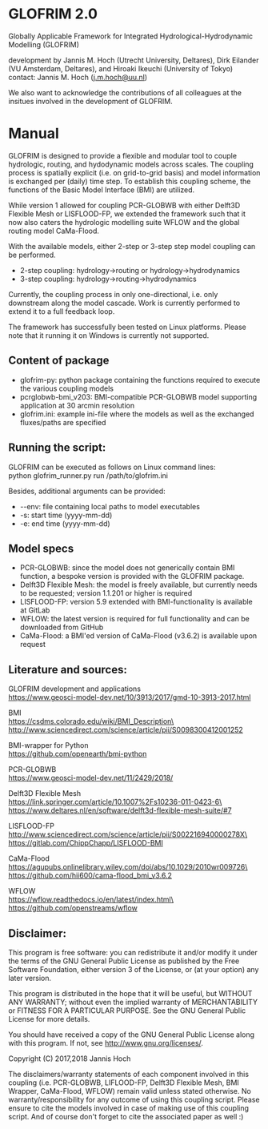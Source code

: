 # GLOFRIM 2.0
Globally Applicable Framework for Integrated Hydrological-Hydrodynamic Modelling (GLOFRIM)

development by Jannis M. Hoch (Utrecht University, Deltares), Dirk Eilander (VU Amsterdam, Deltares), and Hiroaki Ikeuchi (University of Tokyo)
contact: Jannis M. Hoch (j.m.hoch@uu.nl)

We also want to acknowledge the contributions of all colleagues at the insitues involved in the development of GLOFRIM.

# Manual
GLOFRIM is designed to provide a flexible and modular tool to couple hydrologic, routing, and hydodynamic models across scales.
The coupling process is spatially explicit (i.e. on grid-to-grid basis) and model information is exchanged per (daily) time step.
To establish this coupling scheme, the functions of the Basic Model Interface (BMI) are utilized.

While version 1 allowed for coupling PCR-GLOBWB with either Delft3D Flexible Mesh or LISFLOOD-FP, we extended the framework such that it
now also caters the hydrologic modelling suite WFLOW and the global routing model CaMa-Flood.

With the available models, either 2-step or 3-step step model coupling can be performed.
 - 2-step coupling: hydrology->routing or hydrology->hydrodynamics
 - 3-step coupling: hydrology->routing->hydrodynamics

Currently, the coupling process in only one-directional, i.e. only downstream along the model cascade.
Work is currently performed to extend it to a full feedback loop.

The framework has successfully been tested on Linux platforms. 
Please note that it running it on Windows is currently not supported.

## Content of package
 - glofrim-py: python package containing the functions required to execute the various coupling models
 - pcrglobwb-bmi_v203: BMI-compatible PCR-GLOBWB model supporting application at 30 arcmin resolution
 - glofrim.ini: example ini-file where the models as well as the exchanged fluxes/paths are specified

## Running the script:
GLOFRIM can be executed as follows on Linux command lines:\
python glofrim_runner.py run /path/to/glofrim.ini

Besides, additional arguments can be provided:
 - --env: file containing local paths to model executables
 - -s: start time (yyyy-mm-dd)
 - -e: end time (yyyy-mm-dd)

## Model specs
 - PCR-GLOBWB: since the model does not generically contain BMI function, a bespoke version is provided with the GLOFRIM package.
 - Delft3D Flexible Mesh: the model is freely available, but currently needs to be requested; version 1.1.201 or higher is required   
 - LISFLOOD-FP: version 5.9 extended with BMI-functionality is available at GitLab
 - WFLOW: the latest version is required for full functionality and can be downloaded from GitHub
 - CaMa-Flood: a BMI'ed version of CaMa-Flood (v3.6.2) is available upon request 

## Literature and sources:
GLOFRIM development and applications \
https://www.geosci-model-dev.net/10/3913/2017/gmd-10-3913-2017.html
		
BMI\
https://csdms.colorado.edu/wiki/BMI_Description\
http://www.sciencedirect.com/science/article/pii/S0098300412001252

BMI-wrapper for Python\
https://github.com/openearth/bmi-python

PCR-GLOBWB\
https://www.geosci-model-dev.net/11/2429/2018/

Delft3D Flexible Mesh\
https://link.springer.com/article/10.1007%2Fs10236-011-0423-6\
https://www.deltares.nl/en/software/delft3d-flexible-mesh-suite/#7

LISFLOOD-FP\
http://www.sciencedirect.com/science/article/pii/S002216940000278X\
https://gitlab.com/ChippChapp/LISFLOOD-BMI

CaMa-Flood\
https://agupubs.onlinelibrary.wiley.com/doi/abs/10.1029/2010wr009726\
https://github.com/hii600/cama-flood_bmi_v3.6.2
	
WFLOW\
https://wflow.readthedocs.io/en/latest/index.html\
https://github.com/openstreams/wflow

## Disclaimer:
This program is free software: you can redistribute it and/or modify
it under the terms of the GNU General Public License as published by
the Free Software Foundation, either version 3 of the License, or
(at your option) any later version.

This program is distributed in the hope that it will be useful,
but WITHOUT ANY WARRANTY; without even the implied warranty of
MERCHANTABILITY or FITNESS FOR A PARTICULAR PURPOSE.  See the
GNU General Public License for more details.

You should have received a copy of the GNU General Public License
along with this program.  If not, see <http://www.gnu.org/licenses/>.

Copyright (C) 2017,2018 Jannis Hoch

The disclaimers/warranty statements of each component involved in this coupling (i.e. PCR-GLOBWB, LIFLOOD-FP, Delft3D Flexible Mesh, BMI Wrapper, CaMa-Flood, WFLOW)
remain valid unless stated otherwise.
No warranty/responsibility for any outcome of using this coupling script.
Please ensure to cite the models involved in case of making use of this coupling script.
And of course don't forget to cite the associated paper as well :)
